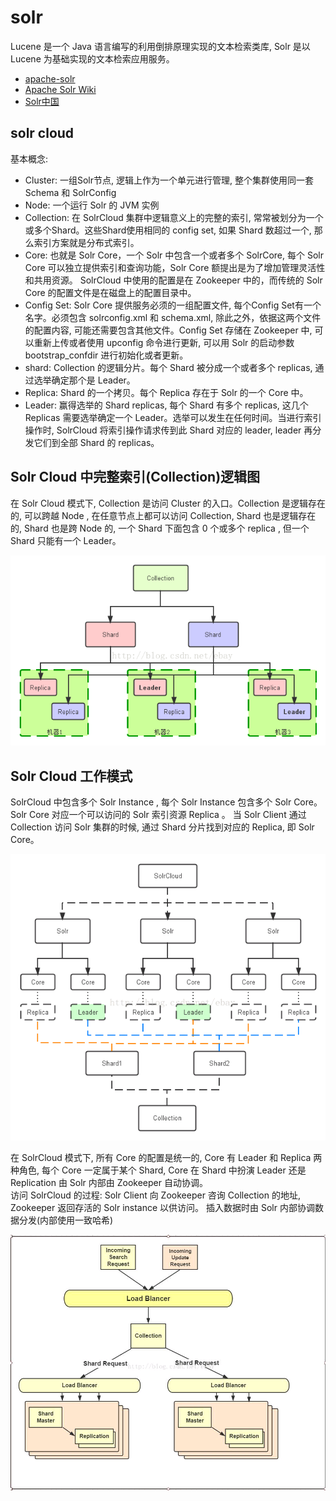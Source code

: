 # solr

Lucene 是一个 Java 语言编写的利用倒排原理实现的文本检索类库, Solr 是以 Lucene 为基础实现的文本检索应用服务。

- [apache-solr](http://lucene.apache.org/solr/)
- [Apache Solr Wiki](https://wiki.apache.org/solr/FrontPage)
- [Solr中国](https://www.solr.cc/blog/)

## solr cloud

基本概念:

- Cluster: 一组Solr节点, 逻辑上作为一个单元进行管理, 整个集群使用同一套 Schema 和 SolrConfig  
- Node: 一个运行 Solr 的 JVM 实例  
- Collection: 在 SolrCloud 集群中逻辑意义上的完整的索引, 常常被划分为一个或多个Shard。这些Shard使用相同的 config set, 如果 Shard 数超过一个, 那么索引方案就是分布式索引。
- Core: 也就是 Solr Core，一个 Solr 中包含一个或者多个 SolrCore, 每个 Solr Core 可以独立提供索引和查询功能，Solr Core 额提出是为了增加管理灵活性和共用资源。 SolrCloud 中使用的配置是在 Zookeeper 中的，而传统的 Solr Core 的配置文件是在磁盘上的配置目录中。
- Config Set: Solr Core 提供服务必须的一组配置文件, 每个Config Set有一个名字。必须包含 solrconfig.xml 和 schema.xml, 除此之外，依据这两个文件的配置内容, 可能还需要包含其他文件。Config Set 存储在 Zookeeper 中, 可以重新上传或者使用 upconfig 命令进行更新, 可以用 Solr 的启动参数 bootstrap_confdir 进行初始化或者更新。
- shard: Collection 的逻辑分片。每个 Shard 被分成一个或者多个 replicas, 通过选举确定那个是 Leader。
- Replica: Shard 的一个拷贝。每个 Replica 存在于 Solr 的一个 Core 中。
- Leader: 赢得选举的 Shard replicas, 每个 Shard 有多个 replicas, 这几个 Replicas 需要选举确定一个 Leader。选举可以发生在任何时间。当进行索引操作时, SolrCloud 将索引操作请求传到此 Shard 对应的 leader, leader 再分发它们到全部 Shard 的 replicas。

## Solr Cloud 中完整索引(Collection)逻辑图

在 Solr Cloud 模式下, Collection 是访问 Cluster 的入口。Collection 是逻辑存在的, 可以跨越 Node , 在任意节点上都可以访问 Collection, Shard 也是逻辑存在的, Shard 也是跨 Node 的, 一个 Shard 下面包含 0 个或多个 replica , 但一个 Shard 只能有一个 Leader。

![collection_logic](imgs/collection_logic.png)

## Solr Cloud 工作模式

SolrCloud 中包含多个 Solr Instance , 每个 Solr Instance 包含多个 Solr Core。 Solr Core 对应一个可以访问的 Solr 索引资源 Replica 。 当 Solr Client 通过 Collection 访问 Solr 集群的时候, 通过 Shard 分片找到对应的 Replica, 即 Solr Core。

![work_mode](imgs/work_mode.png) 

在 SolrCloud 模式下, 所有 Core 的配置是统一的, Core 有 Leader 和 Replica 两种角色, 每个 Core 一定属于某个 Shard, Core 在 Shard 中扮演 Leader 还是 Replication 由 Solr 内部由 Zookeeper 自动协调。  
访问 SolrCloud 的过程: Solr Client 向 Zookeeper 咨询 Collection 的地址, Zookeeper 返回存活的 Solr instance 以供访问。 插入数据时由 Solr 内部协调数据分发(内部使用一致哈希)

![visit_mode](imgs/visit_mode.png)
